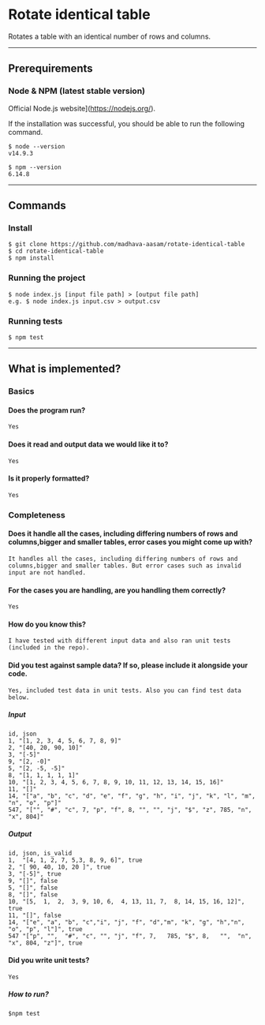 # Rotate identical table
Rotates a table with an identical number of rows and columns.

---
## Prerequirements

### Node & NPM (latest stable version)
  Official Node.js website](https://nodejs.org/).

If the installation was successful, you should be able to run the following command.

    $ node --version
    v14.9.3

    $ npm --version
    6.14.8


---

## Commands
### Install

    $ git clone https://github.com/madhava-aasam/rotate-identical-table
    $ cd rotate-identical-table
    $ npm install

### Running the project
    
    $ node index.js [input file path] > [output file path]
    e.g. $ node index.js input.csv > output.csv

### Running tests

    $ npm test

--- 

## What is implemented?
### Basics

#### Does the program run?
    Yes
#### Does it read and output data we would like it to?
    Yes
#### Is it properly formatted?
    Yes

### Completeness

#### Does it handle all the cases, including differing numbers of rows and columns,bigger and smaller tables, error cases you might come up with?
    It handles all the cases, including differing numbers of rows and columns,bigger and smaller tables. But error cases such as invalid input are not handled. 
#### For the cases you are handling, are you handling them correctly?
    Yes
#### How do you know this?
    I have tested with different input data and also ran unit tests (included in the repo). 
#### Did you test against sample data? If so, please include it alongside your code.
    Yes, included test data in unit tests. Also you can find test data below.
##### Input
    id, json
    1, "[1, 2, 3, 4, 5, 6, 7, 8, 9]"
    2, "[40, 20, 90, 10]"
    3, "[-5]"
    9, "[2, -0]"
    5, "[2, -5, -5]"
    8, "[1, 1, 1, 1, 1]"
    10, "[1, 2, 3, 4, 5, 6, 7, 8, 9, 10, 11, 12, 13, 14, 15, 16]"
    11, "[]"
    14, "["a", "b", "c", "d", "e", "f", "g", "h", "i", "j", "k", "l", "m", "n", "o", "p"]"
    547, "["", "#", "c", 7, "p", "f", 8, "", "", "j", "$", "z", 785, "n", "x", 804]"

##### Output
    id, json, is_valid
    1,  "[4, 1, 2, 7, 5,3, 8, 9, 6]", true
    2, "[ 90, 40, 10, 20 ]", true
    3, "[-5]", true
    9, "[]", false
    5, "[]", false
    8, "[]", false
    10, "[5,  1,  2,  3, 9, 10, 6,  4, 13, 11, 7,  8, 14, 15, 16, 12]", true
    11, "[]", false
    14, "["e", "a", "b", "c","i", "j", "f", "d","m", "k", "g", "h","n", "o", "p", "l"]", true
    547 "["p", "",  "#", "c", "", "j", "f", 7,   785, "$", 8,   "",  "n", "x", 804, "z"]", true


#### Did you write unit tests?
    Yes
    
##### How to run?
    $npm test

